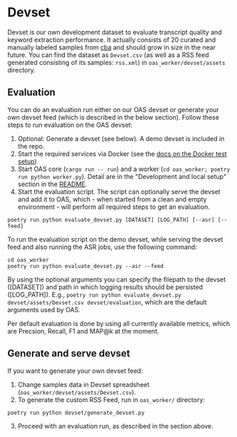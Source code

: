# Devset

Devset is our own development dataset to evaluate transcript quality and keyword extraction performance. It actually consists of 20 curated and manually labeled samples from [cba](https://cba.fro.at/) and should grow in size in the near future. You can find the dataset as `Devset.csv` (as well as a RSS feed generated consisting of its samples: `rss.xml`) in `oas_worker/devset/assets` directory.


## Evaluation

You can do an evaluation run either on our OAS devset or generate your own devset feed (which is described in the below section). Follow these steps to run evaluation on the OAS devset:  
1. Optional: Generate a devset (see below). A demo devset is included in the repo.
2. Start the required services via Docker (see the [docs on the Docker test setup](../../docker/test/README.md))
3. Start OAS core (`cargo run -- run`) and a worker (`cd oas_worker; poetry run python worker.py`). Detail are in the "Development and local setup" section in the [README](../../README.md).
4. Start the evaluation script. The script can optionally serve the devset and add it to OAS, which - when started from a clean and empty environment - will perform all required steps to get an evaluation.

```
poetry run python evaluate_devset.py [DATASET] [LOG_PATH] [--asr] [--feed]
```

To run the evaluation script on the demo devset, while serving the devset feed and also running the ASR jobs, use the following command:

```
cd oas_worker
poetry run python evaluate_devset.py --asr --feed
```

By using the optional arguments you can specify the filepath to the devset (\[DATASET\]) and path in which logging results should be persisted (\[LOG_PATH]\). E.g., `poetry run python evaluate_devset.py devset/assets/Devset.csv devset/evaluation`, which are the default arguments used by OAS.

Per default evaluation is done by using all currently available metrics, which are Precsion, Recall, F1 and MAP@k at the moment.


## Generate and serve devset

If you want to generate your own devset feed:

1. Change samples data in Devset spreadsheet (`oas_worker/devset/assets/Devset.csv`).
2. To generate the custom RSS Feed, run in `oas_worker/` directory:
  ```
  poetry run python devset/generate_devset.py
  ```
3. Proceed with an evaluation run, as described in the section above.


